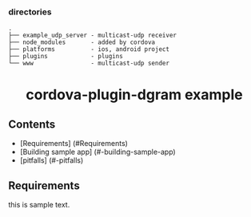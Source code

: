### directories
```
.
├── example_udp_server - multicast-udp receiver
├── node_modules       - added by cordova
├── platforms          - ios, android project
├── plugins            - plugins
└── www                - multicast-udp sender
```

<h1 align="center">
  cordova-plugin-dgram example
</h1>

## Contents

- [Requirements] (#Requirements)
- [Building sample app] (#-building-sample-app)
- [pitfalls] (#-pitfalls)

## Requirements <a name="-requirements"></a>
this is sample text.
